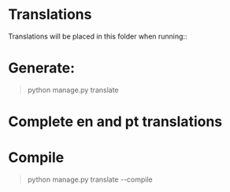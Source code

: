 Translations
============

Translations will be placed in this folder when running::

# Generate:

> python manage.py translate

# Complete en and pt translations

# Compile

> python manage.py translate --compile

